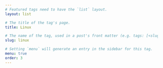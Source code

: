 ```yaml
---
# Featured tags need to have the `list` layout.
layout: list

# The title of the tag's page.
title: Linux

# The name of the tag, used in a post's front matter (e.g. tags: [<slug>]).
slug: linux

# Setting `menu` will generate an entry in the sidebar for this tag.
menu: true
order: 3
---
```

